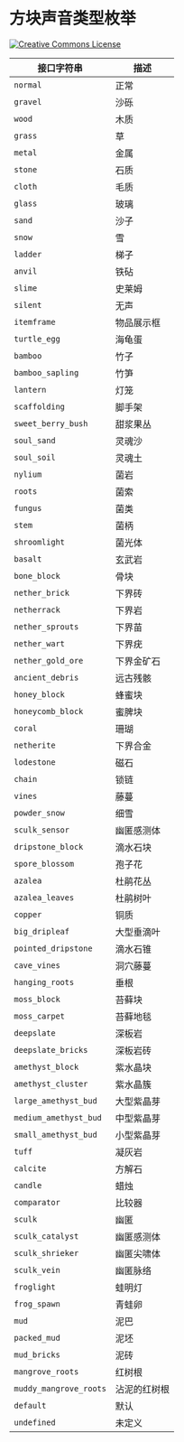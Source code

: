 # 方块声音类型枚举

<a rel="license" href="http://creativecommons.org/licenses/by-nc-sa/4.0/"><img alt="Creative Commons License" style="border-width:0" src="https://mirrors.creativecommons.org/presskit/buttons/80x15/svg/by-nc-sa.svg" /></a>

| 接口字符串             | 描述         |
| ---------------------- | ------------ |
| `normal`               | 正常         |
| `gravel`               | 沙砾         |
| `wood`                 | 木质         |
| `grass`                | 草           |
| `metal`                | 金属         |
| `stone`                | 石质         |
| `cloth`                | 毛质         |
| `glass`                | 玻璃         |
| `sand`                 | 沙子         |
| `snow`                 | 雪           |
| `ladder`               | 梯子         |
| `anvil`                | 铁砧         |
| `slime`                | 史莱姆       |
| `silent`               | 无声         |
| `itemframe`            | 物品展示框   |
| `turtle_egg`           | 海龟蛋       |
| `bamboo`               | 竹子         |
| `bamboo_sapling`       | 竹笋         |
| `lantern`              | 灯笼         |
| `scaffolding`          | 脚手架       |
| `sweet_berry_bush`     | 甜浆果丛     |
| `soul_sand`            | 灵魂沙       |
| `soul_soil`            | 灵魂土       |
| `nylium`               | 菌岩         |
| `roots`                | 菌索         |
| `fungus`               | 菌类         |
| `stem`                 | 菌柄         |
| `shroomlight`          | 菌光体       |
| `basalt`               | 玄武岩       |
| `bone_block`           | 骨块         |
| `nether_brick`         | 下界砖       |
| `netherrack`           | 下界岩       |
| `nether_sprouts`       | 下界苗       |
| `nether_wart`          | 下界疣       |
| `nether_gold_ore`      | 下界金矿石   |
| `ancient_debris`       | 远古残骸     |
| `honey_block`          | 蜂蜜块       |
| `honeycomb_block`      | 蜜脾块       |
| `coral`                | 珊瑚         |
| `netherite`            | 下界合金     |
| `lodestone`            | 磁石         |
| `chain`                | 锁链         |
| `vines`                | 藤蔓         |
| `powder_snow`          | 细雪         |
| `sculk_sensor`         | 幽匿感测体   |
| `dripstone_block`      | 滴水石块     |
| `spore_blossom`        | 孢子花       |
| `azalea`               | 杜鹃花丛     |
| `azalea_leaves`        | 杜鹃树叶     |
| `copper`               | 铜质         |
| `big_dripleaf`         | 大型垂滴叶   |
| `pointed_dripstone`    | 滴水石锥     |
| `cave_vines`           | 洞穴藤蔓     |
| `hanging_roots`        | 垂根         |
| `moss_block`           | 苔藓块       |
| `moss_carpet`          | 苔藓地毯     |
| `deepslate`            | 深板岩       |
| `deepslate_bricks`     | 深板岩砖     |
| `amethyst_block`       | 紫水晶块     |
| `amethyst_cluster`     | 紫水晶簇     |
| `large_amethyst_bud`   | 大型紫晶芽   |
| `medium_amethyst_bud`  | 中型紫晶芽   |
| `small_amethyst_bud`   | 小型紫晶芽   |
| `tuff`                 | 凝灰岩       |
| `calcite`              | 方解石       |
| `candle`               | 蜡烛         |
| `comparator`           | 比较器       |
| `sculk`                | 幽匿         |
| `sculk_catalyst`       | 幽匿感测体   |
| `sculk_shrieker`       | 幽匿尖啸体   |
| `sculk_vein`           | 幽匿脉络     |
| `froglight`            | 蛙明灯       |
| `frog_spawn`           | 青蛙卵       |
| `mud`                  | 泥巴         |
| `packed_mud`           | 泥坯         |
| `mud_bricks`           | 泥砖         |
| `mangrove_roots`       | 红树根       |
| `muddy_mangrove_roots` | 沾泥的红树根 |
| `default`              | 默认         |
| `undefined`            | 未定义       |